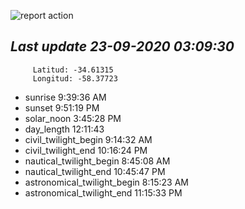 ![report action](https://github.com/matiasz8/actions-for-reports/workflows/report%20action/badge.svg?branch=develop) 


## *****Last update 23-09-2020 03:09:30*****



		 Latitud: -34.61315
		 Longitud: -58.37723

 - sunrise 	 9:39:36 AM
 - sunset 	 9:51:19 PM
 - solar_noon 	 3:45:28 PM
 - day_length 	 12:11:43
 - civil_twilight_begin 	 9:14:32 AM
 - civil_twilight_end 	 10:16:24 PM
 - nautical_twilight_begin 	 8:45:08 AM
 - nautical_twilight_end 	 10:45:47 PM
 - astronomical_twilight_begin 	 8:15:23 AM
 - astronomical_twilight_end 	 11:15:33 PM

